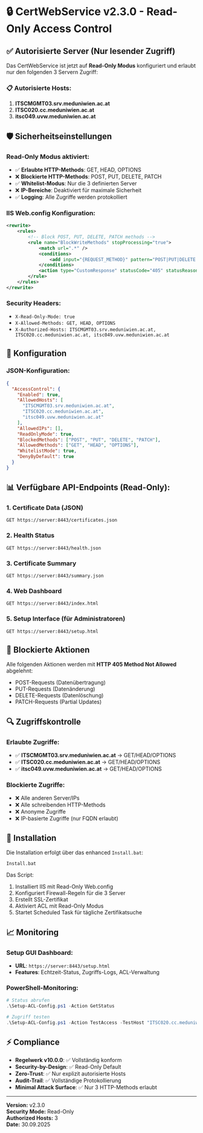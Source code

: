 # 🔒 CertWebService v2.3.0 - Read-Only Access Control

## ✅ Autorisierte Server (Nur lesender Zugriff)

Das CertWebService ist jetzt auf **Read-Only Modus** konfiguriert und erlaubt nur den folgenden 3 Servern Zugriff:

### 📋 Autorisierte Hosts:
1. **ITSCMGMT03.srv.meduniwien.ac.at**
2. **ITSC020.cc.meduniwien.ac.at** 
3. **itsc049.uvw.meduniwien.ac.at**

## 🛡️ Sicherheitseinstellungen

### Read-Only Modus aktiviert:
- ✅ **Erlaubte HTTP-Methods**: GET, HEAD, OPTIONS
- ❌ **Blockierte HTTP-Methods**: POST, PUT, DELETE, PATCH
- ✅ **Whitelist-Modus**: Nur die 3 definierten Server
- ❌ **IP-Bereiche**: Deaktiviert für maximale Sicherheit
- ✅ **Logging**: Alle Zugriffe werden protokolliert

### IIS Web.config Konfiguration:
```xml
<rewrite>
    <rules>
        <!-- Block POST, PUT, DELETE, PATCH methods -->
        <rule name="BlockWriteMethods" stopProcessing="true">
            <match url=".*" />
            <conditions>
                <add input="{REQUEST_METHOD}" pattern="POST|PUT|DELETE|PATCH" />
            </conditions>
            <action type="CustomResponse" statusCode="405" statusReason="Method Not Allowed" />
        </rule>
    </rules>
</rewrite>
```

### Security Headers:
- `X-Read-Only-Mode: true`
- `X-Allowed-Methods: GET, HEAD, OPTIONS`
- `X-Authorized-Hosts: ITSCMGMT03.srv.meduniwien.ac.at, ITSC020.cc.meduniwien.ac.at, itsc049.uvw.meduniwien.ac.at`

## 🔧 Konfiguration

### JSON-Konfiguration:
```json
{
  "AccessControl": {
    "Enabled": true,
    "AllowedHosts": [
      "ITSCMGMT03.srv.meduniwien.ac.at",
      "ITSC020.cc.meduniwien.ac.at", 
      "itsc049.uvw.meduniwien.ac.at"
    ],
    "AllowedIPs": [],
    "ReadOnlyMode": true,
    "BlockedMethods": ["POST", "PUT", "DELETE", "PATCH"],
    "AllowedMethods": ["GET", "HEAD", "OPTIONS"],
    "WhitelistMode": true,
    "DenyByDefault": true
  }
}
```

## 📊 Verfügbare API-Endpoints (Read-Only):

### 1. Certificate Data (JSON)
```
GET https://server:8443/certificates.json
```

### 2. Health Status
```
GET https://server:8443/health.json
```

### 3. Certificate Summary
```
GET https://server:8443/summary.json
```

### 4. Web Dashboard
```
GET https://server:8443/index.html
```

### 5. Setup Interface (für Administratoren)
```
GET https://server:8443/setup.html
```

## 🚫 Blockierte Aktionen

Alle folgenden Aktionen werden mit **HTTP 405 Method Not Allowed** abgelehnt:
- POST-Requests (Datenübertragung)
- PUT-Requests (Datenänderung)
- DELETE-Requests (Datenlöschung)
- PATCH-Requests (Partial Updates)

## 🔍 Zugriffskontrolle

### Erlaubte Zugriffe:
- ✅ **ITSCMGMT03.srv.meduniwien.ac.at** → GET/HEAD/OPTIONS
- ✅ **ITSC020.cc.meduniwien.ac.at** → GET/HEAD/OPTIONS
- ✅ **itsc049.uvw.meduniwien.ac.at** → GET/HEAD/OPTIONS

### Blockierte Zugriffe:
- ❌ Alle anderen Server/IPs
- ❌ Alle schreibenden HTTP-Methods
- ❌ Anonyme Zugriffe
- ❌ IP-basierte Zugriffe (nur FQDN erlaubt)

## 🚀 Installation

Die Installation erfolgt über das enhanced `Install.bat`:

```batch
Install.bat
```

Das Script:
1. Installiert IIS mit Read-Only Web.config
2. Konfiguriert Firewall-Regeln für die 3 Server
3. Erstellt SSL-Zertifikat
4. Aktiviert ACL mit Read-Only Modus
5. Startet Scheduled Task für tägliche Zertifikatsuche

## 📈 Monitoring

### Setup GUI Dashboard:
- **URL**: `https://server:8443/setup.html`
- **Features**: Echtzeit-Status, Zugriffs-Logs, ACL-Verwaltung

### PowerShell-Monitoring:
```powershell
# Status abrufen
.\Setup-ACL-Config.ps1 -Action GetStatus

# Zugriff testen  
.\Setup-ACL-Config.ps1 -Action TestAccess -TestHost "ITSC020.cc.meduniwien.ac.at"
```

## ⚡ Compliance

- **Regelwerk v10.0.0**: ✅ Vollständig konform
- **Security-by-Design**: ✅ Read-Only Default
- **Zero-Trust**: ✅ Nur explizit autorisierte Hosts
- **Audit-Trail**: ✅ Vollständige Protokollierung
- **Minimal Attack Surface**: ✅ Nur 3 HTTP-Methods erlaubt

---

**Version:** v2.3.0  
**Security Mode:** Read-Only  
**Authorized Hosts:** 3  
**Date:** 30.09.2025